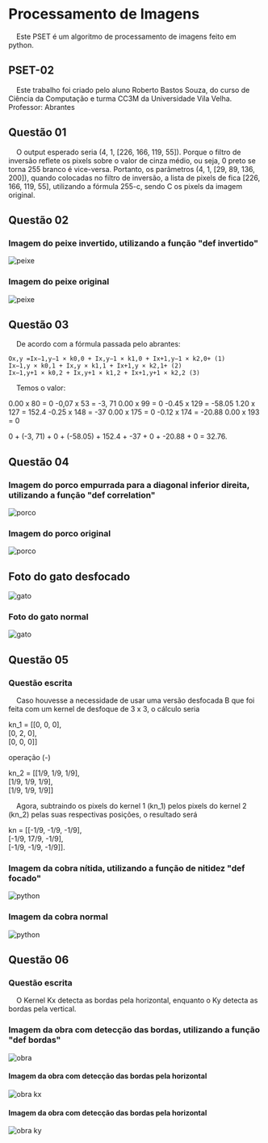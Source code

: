 # Processamento de Imagens
&nbsp; &nbsp; Este PSET é um algoritmo de processamento de imagens feito em python.

## PSET-02
&nbsp; &nbsp; Este trabalho foi criado pelo aluno Roberto Bastos Souza, do curso de Ciência da Computação e turma CC3M da Universidade Vila Velha.
Professor: Abrantes

## Questão 01
&nbsp; &nbsp; O output esperado seria (4, 1, [226, 166, 119, 55]). Porque o filtro de inversão reflete os pixels sobre o valor de cinza médio, ou seja, 0 preto se torna 255 branco é vice-versa. Portanto, os parâmetros (4, 1, [29, 89, 136, 200]), quando colocadas no filtro de inversão, a lista de pixels de fica [226, 166, 119, 55], utilizando a fórmula 255-c, sendo C os pixels da imagem original.

## Questão 02
### Imagem do peixe invertido, utilizando a função "def invertido"
![peixe](https://user-images.githubusercontent.com/103335050/188286813-f38ab579-f87b-4120-907f-c4a5268588e7.png)
### Imagem do peixe original
![peixe](https://user-images.githubusercontent.com/103335050/188497482-4fe5a3de-5b33-4612-8fda-0c8426a9bf27.png)

## Questão 03
&nbsp; &nbsp; De acordo com a fórmula passada pelo abrantes:

    Ox,y =Ix−1,y−1 × k0,0 + Ix,y−1 × k1,0 + Ix+1,y−1 × k2,0+ (1) 
    Ix−1,y × k0,1 + Ix,y × k1,1 + Ix+1,y × k2,1+ (2) 
    Ix−1,y+1 × k0,2 + Ix,y+1 × k1,2 + Ix+1,y+1 × k2,2 (3)

&nbsp; &nbsp; Temos o valor:

0.00 x 80 = 0
-0,07 x 53 = -3, 71
0.00 x 99 = 0
-0.45 x 129 = -58.05
1.20 x 127 = 152.4
-0.25 x 148 = -37
0.00 x 175 = 0
-0.12 x 174 = -20.88
0.00 x 193 = 0

0 + (-3, 71) + 0 + (-58.05) + 152.4 + -37 + 0 + -20.88 + 0 = 32.76.

## Questão 04
### Imagem do porco empurrada para a diagonal inferior direita, utilizando a função "def correlation"
![porco](https://user-images.githubusercontent.com/103335050/188286769-4a112d5d-97f6-48b1-96e0-6e77da612572.png)
### Imagem do porco original
![porco](https://user-images.githubusercontent.com/103335050/188497580-90e691a4-17d5-463e-88cf-0a1a4652168a.png)

## Foto do gato desfocado
![gato](https://user-images.githubusercontent.com/103335050/188286781-42256b28-41a7-45db-8ebe-123f56fdb83c.png)
### Foto do gato normal
![gato](https://user-images.githubusercontent.com/103335050/188497636-5d323ee5-aae6-4f03-bea1-9f392e196234.png)

## Questão 05
### Questão escrita
&nbsp; &nbsp; Caso houvesse a necessidade de usar uma versão desfocada B que foi feita com um kernel de desfoque de 3 x 3, o cálculo seria

kn_1 = [[0, 0, 0],  
	      [0, 2, 0],  
	      [0, 0, 0]]
        
operação (-)
        
kn_2 = [[1/9, 1/9, 1/9],  
	      [1/9, 1/9, 1/9],  
	      [1/9, 1/9, 1/9]]
	           
&nbsp; &nbsp; Agora, subtraindo os pixels do kernel 1 (kn_1) pelos pixels do kernel 2 (kn_2) pelas suas respectivas posições, o resultado será 
 
 kn = [[-1/9, -1/9, -1/9],  
        [-1/9, 17/9, -1/9],  
        [-1/9, -1/9, -1/9]].
### Imagem da cobra nítida, utilizando a função de nitidez "def focado"
![python](https://user-images.githubusercontent.com/103335050/188286787-0c23e1b5-4ac2-48a4-8f03-492b4a458838.png)
### Imagem da cobra normal
![python](https://user-images.githubusercontent.com/103335050/188497659-00c9082b-5808-42ac-a50b-3d63800dc4a6.png)
## Questão 06
### Questão escrita
&nbsp; &nbsp; O Kernel Kx detecta as bordas pela horizontal, enquanto o Ky detecta as bordas pela vertical.

### Imagem da obra com detecção das bordas, utilizando a função "def bordas"
![obra](https://user-images.githubusercontent.com/103335050/188286817-7d03e458-4bdf-4abd-9ebb-cb6d26789506.png)

#### Imagem da obra com detecção das bordas pela horizontal 
![obra kx](https://user-images.githubusercontent.com/103335050/188499080-98d7cffc-6976-4b66-b878-883d1f61c5db.png)
#### Imagem da obra com detecção das bordas pela horizontal 
![obra ky](https://user-images.githubusercontent.com/103335050/188499105-e5aa9565-afd1-4f9a-b20c-41c882cfa00f.png)


